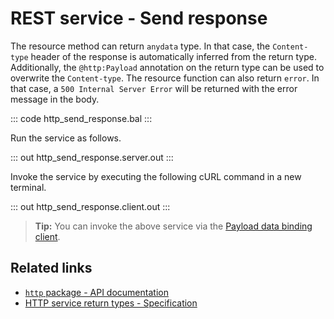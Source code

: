 # REST service - Send response

The resource method can return `anydata` type. In that case, the `Content-type` header of the response is automatically inferred from the return type. Additionally, the `@http:Payload` annotation on the return type can be used to overwrite the `Content-type`. The resource function can also return `error`. In that case, a `500 Internal Server Error` will be returned with the error message in the body.

::: code http_send_response.bal :::

Run the service as follows.

::: out http_send_response.server.out :::

Invoke the service by executing the following cURL command in a new terminal.

::: out http_send_response.client.out :::

>**Tip:** You can invoke the above service via the [Payload data binding client](/learn/by-example/http-client-data-binding/).

## Related links
- [`http` package - API documentation](https://lib.ballerina.io/ballerina/http/latest/)
- [HTTP service return types - Specification](/spec/http/#235-return-types)
